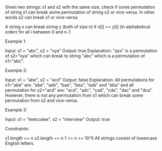 Given two strings: s1 and s2 with the same size, check if some permutation of
string s1 can break some permutation of string s2 or vice-versa. In other
words s2 can break s1 or vice-versa.

A string x can break string y (both of size n) if x[i] >= y[i] (in
alphabetical order) for all i between 0 and n-1.


Example 1:


Input: s1 = "abc", s2 = "xya"
Output: true
Explanation: "ayx" is a permutation of s2="xya" which can break to string
"abc" which is a permutation of s1="abc".


Example 2:


Input: s1 = "abe", s2 = "acd"
Output: false 
Explanation: All permutations for s1="abe" are: "abe", "aeb", "bae", "bea",
"eab" and "eba" and all permutation for s2="acd" are: "acd", "adc", "cad",
"cda", "dac" and "dca". However, there is not any permutation from s1 which
can break some permutation from s2 and vice-versa.


Example 3:


Input: s1 = "leetcodee", s2 = "interview"
Output: true



Constraints:


s1.length == n
s2.length == n
1 <= n <= 10^5
All strings consist of lowercase English letters.




